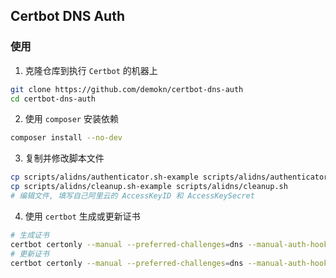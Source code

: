 ## Certbot DNS Auth

### 使用

1. 克隆仓库到执行 `Certbot` 的机器上
```bash
git clone https://github.com/demokn/certbot-dns-auth
cd certbot-dns-auth
```

2. 使用 `composer` 安装依赖
```bash
composer install --no-dev
```

3. 复制并修改脚本文件
```bash
cp scripts/alidns/authenticator.sh-example scripts/alidns/authenticator.sh
cp scripts/alidns/cleanup.sh-example scripts/alidns/cleanup.sh
# 编辑文件, 填写自己阿里云的 AccessKeyID 和 AccessKeySecret
```

4. 使用 `certbot` 生成或更新证书
```bash
# 生成证书
certbot certonly --manual --preferred-challenges=dns --manual-auth-hook /PATH/PROJECT_ROOT/scripts/alidns/authenticator.sh --manual-cleanup-hook /PATH/PROJECT_ROOT/scripts/alidns/cleanup.sh -d *.example.com --dry-run
# 更新证书
certbot certonly --manual --preferred-challenges=dns --manual-auth-hook /PATH/PROJECT_ROOT/scripts/alidns/authenticator.sh --manual-cleanup-hook /PATH/PROJECT_ROOT/scripts/alidns/cleanup.sh --cert-name example.com --dry-run
```
